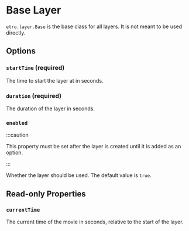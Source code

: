 # Base Layer

`etro.layer.Base` is the base class for all layers. It is not meant to be used directly.

## Options

### `startTime` (required)

The time to start the layer at in seconds.

### `duration` (required)

The duration of the layer in seconds.

### `enabled`

:::caution

This property must be set after the layer is created until it is added as an option.

:::

Whether the layer should be used. The default value is `true`.

## Read-only Properties

### `currentTime`

The current time of the movie in seconds, relative to the start of the layer.

